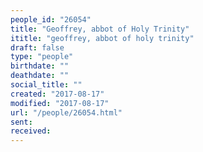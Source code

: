 ```yaml
---
people_id: "26054"
title: "Geoffrey, abbot of Holy Trinity"
ititle: "geoffrey, abbot of holy trinity"
draft: false
type: "people"
birthdate: ""
deathdate: ""
social_title: ""
created: "2017-08-17"
modified: "2017-08-17"
url: "/people/26054.html"
sent:
received:
---
```

